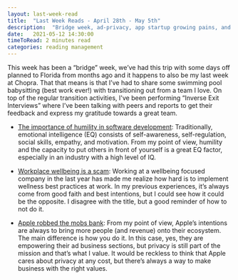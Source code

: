 ```yaml
---
layout: last-week-read
title:  "Last Week Reads - April 28th - May 5th"
description:  "Bridge week, ad-privacy, app startup growing pains, and diversity."
date:   2021-05-12 14:30:00
timeToRead: 2 minutes read
categories: reading management 
---
```


This week has been a “bridge” week, we’ve had this trip with some days off planned to Florida from months ago and it happens to also be my last week at Chopra. That that means is that I’ve had to share some swimming pool babysitting (best work ever!) with transitioning out from a team I love. On top of the regular transition activities, I've been performing “Inverse Exit Interviews” where I’ve been talking with peers and reports to get their feedback and express my gratitude towards a great team.

* [The importance of humility in software development](
http://humbletoolsmith.com/2020/08/10/the-importance-of-humility-in-software-development/): Traditionally, emotional intelligence (EQ) consists of self-awareness, self-regulation, social skills, empathy, and motivation. From my point of view, humility and the capacity to put others in front of yourself is a great EQ factor, especially in an industry with a high level of IQ.

* [Workplace wellbeing is a scam](https://tribunemag.co.uk/2021/05/workplace-wellbeing-is-a-scam): Working at a wellbeing focused company in the last year has made me realize how hard is to implement wellness best practices at work. In my previous experiences, it’s always come from good faith and best intentions, but I could see how it could be the opposite. I disagree with the title, but a good reminder of how to not do it.

* [Apple robbed the mobs bank](https://mobiledevmemo.com/apple-robbed-the-mobs-bank/): From my point of view, Apple’s intentions are always to bring more people (and revenue) onto their ecosystem. The main difference is how you do it. In this case, yes, they are empowering their ad business sections, but privacy is still part of the mission and that’s what I value. It would be reckless to think that Apple cares about privacy at any cost, but there’s always a way to make business with the right values.  
